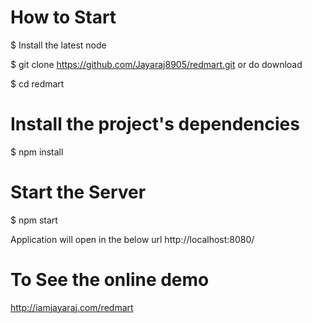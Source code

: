 
# How to Start

$ Install the latest node

$ git clone https://github.com/Jayaraj8905/redmart.git or do download

$ cd redmart

# Install the project's dependencies
$ npm install

# Start the Server
$ npm start

Application will open in the below url
http://localhost:8080/

# To See the online demo

http://iamjayaraj.com/redmart
